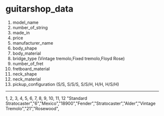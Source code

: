 guitarshop_data
===============

1. model_name
2. number_of_string
3. made_in
4. price
5. manufacturer_name
6. body_shape
7. body_material
8. bridge_type (Vintage tremolo,Fixed tremolo,Floyd Rose)
9. number_of_fret
10. fretboard_material
11. neck_shape
12. neck_material
13. pickup_configuration (S/S, S/S/S, S/S/H, H/H, H/S/H)

---------------
1, 2, 3, 4, 5, 6, 7, 8, 9, 10, 11, 12
"Standard Stratocaster","6","Mexico","18900","Fender","Stratocaster","Alder","Vintage Tremolo","21","Rosewood",

